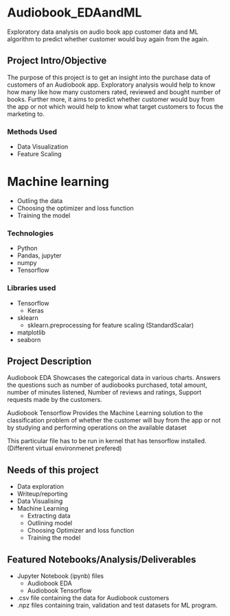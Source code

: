# Audiobook_EDAandML
Exploratory data analysis on audio book app customer data and ML algorithm to predict whether customer would buy again from the again.

## Project Intro/Objective
The purpose of this project is to get an insight into the purchase data of customers of an Audiobook app. Exploratory analysis would help to know how many like how many customers rated, reviewed and bought number of books.
Further more, it aims to predict whether customer would buy from the app or not which would help to know what target customers to focus the marketing to.

### Methods Used

*  Data Visualization
*  Feature Scaling
# Machine learning
  * Outling the data
  * Choosing the optimizer and loss function
  * Training the model
  
### Technologies
* Python
* Pandas, jupyter
* numpy
* Tensorflow

### Libraries used
* Tensorflow
  * Keras
* sklearn 
  * sklearn.preprocessing for feature scaling (StandardScalar)
* matplotlib
* seaborn

## Project Description
Audiobook EDA
Showcases the categorical data in various charts. Answers the questions such as number of audiobooks purchased, total amount, number of minutes listened, Number of reviews and ratings, Support requests made by the customers.

Audiobook Tensorflow
Provides the Machine Learning solution to the classification problem of whether the customer will buy from the app or not by studying and performing operations on the available dataset

This particular file has to be run in kernel that has tensorflow installed.(Different virtual environmenet prefered)

## Needs of this project

- Data exploration
- Writeup/reporting
- Data Visualising
- Machine Learning
  * Extracting data
  * Outlining model
  * Choosing Optimizer and loss function
  * Training the model

## Featured Notebooks/Analysis/Deliverables
* Jupyter Notebook (ipynb) files
  - Audiobook EDA
  - Audiobook Tensorflow
* .csv file containing the data for Audiobook customers
* .npz files containing train, validation and test datasets for ML program.
